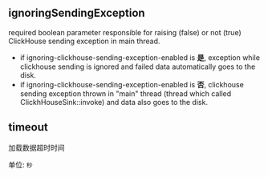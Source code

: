 ## ignoringSendingException
required boolean parameter responsible for raising (false) or not (true) ClickHouse sending exception in main thread. 
 - if ignoring-clickhouse-sending-exception-enabled is **是**, exception while clickhouse sending is ignored and failed data automatically goes to the disk. 
 - if ignoring-clickhouse-sending-exception-enabled is **否**, clickhouse sending exception thrown in "main" thread (thread which called ClickhHouseSink::invoke) and data also goes to the disk.
 
 ## timeout

 加载数据超时时间
 
 单位: `秒`
